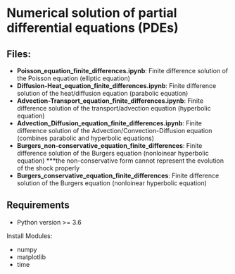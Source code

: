 # Numerical solution of partial differential equations (PDEs)

## Files:

- **Poisson_equation_finite_differences.ipynb**: Finite difference solution of the Poisson equation (elliptic equation)
- **Diffusion-Heat_equation_finite_differences.ipynb**:  Finite difference solution of the heat/diffusion equation (parabolic equation)
- **Advection-Transport_equation_finite_differences.ipynb**: Finite difference solution of the transport/advection equation (hyperbolic equation)
- **Advection_Diffusion_equation_finite_differences.ipynb**: Finite difference solution of the Advection/Convection-Diffusion equation (combines parabolic and hyperbolic equations)
- **Burgers_non-conservative_equation_finite_differences**: Finite difference solution of the Burgers equation (nonloinear hyperbolic equation) \*\*\*the non-conservative form cannot represent the evolution of the shock properly
- **Burgers_conservative_equation_finite_differences**: Finite difference solution of the Burgers equation (nonloinear hyperbolic equation)

## Requirements

- Python version >= 3.6

Install Modules:

- numpy
- matplotlib
- time



